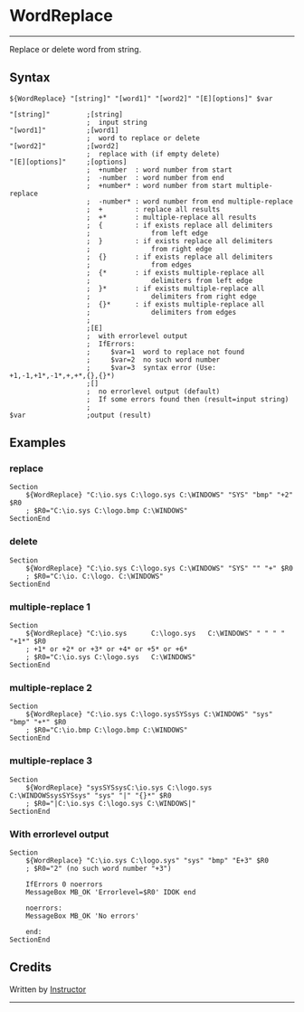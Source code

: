 # WordReplace

---

Replace or delete word from string.

## Syntax

	${WordReplace} "[string]" "[word1]" "[word2]" "[E][options]" $var

	"[string]"         ;[string]
	                   ;  input string
	"[word1]"          ;[word1]
	                   ;  word to replace or delete
	"[word2]"          ;[word2]
	                   ;  replace with (if empty delete)
	"[E][options]"     ;[options]
	                   ;  +number  : word number from start
	                   ;  -number  : word number from end
	                   ;  +number* : word number from start multiple-replace
	                   ;  -number* : word number from end multiple-replace
	                   ;  +        : replace all results
	                   ;  +*       : multiple-replace all results
	                   ;  {        : if exists replace all delimiters
	                   ;               from left edge
	                   ;  }        : if exists replace all delimiters
	                   ;               from right edge
	                   ;  {}       : if exists replace all delimiters
	                   ;               from edges
	                   ;  {*       : if exists multiple-replace all
	                   ;               delimiters from left edge
	                   ;  }*       : if exists multiple-replace all
	                   ;               delimiters from right edge
	                   ;  {}*      : if exists multiple-replace all
	                   ;               delimiters from edges
	                   ;
	                   ;[E]
	                   ;  with errorlevel output
	                   ;  IfErrors:
	                   ;     $var=1  word to replace not found
	                   ;     $var=2  no such word number
	                   ;     $var=3  syntax error (Use: +1,-1,+1*,-1*,+,+*,{},{}*)
	                   ;[]
	                   ;  no errorlevel output (default)
	                   ;  If some errors found then (result=input string)
	                   ;
	$var               ;output (result)

## Examples

### replace

	Section
		${WordReplace} "C:\io.sys C:\logo.sys C:\WINDOWS" "SYS" "bmp" "+2" $R0
		; $R0="C:\io.sys C:\logo.bmp C:\WINDOWS"
	SectionEnd

### delete

	Section
		${WordReplace} "C:\io.sys C:\logo.sys C:\WINDOWS" "SYS" "" "+" $R0
		; $R0="C:\io. C:\logo. C:\WINDOWS"
	SectionEnd

### multiple-replace 1

	Section
		${WordReplace} "C:\io.sys      C:\logo.sys   C:\WINDOWS" " " " " "+1*" $R0
		; +1* or +2* or +3* or +4* or +5* or +6*
		; $R0="C:\io.sys C:\logo.sys   C:\WINDOWS"
	SectionEnd

### multiple-replace 2

	Section
		${WordReplace} "C:\io.sys C:\logo.sysSYSsys C:\WINDOWS" "sys" "bmp" "+*" $R0
		; $R0="C:\io.bmp C:\logo.bmp C:\WINDOWS"
	SectionEnd

### multiple-replace 3

	Section
		${WordReplace} "sysSYSsysC:\io.sys C:\logo.sys C:\WINDOWSsysSYSsys" "sys" "|" "{}*" $R0
		; $R0="|C:\io.sys C:\logo.sys C:\WINDOWS|"
	SectionEnd

### With errorlevel output

	Section
		${WordReplace} "C:\io.sys C:\logo.sys" "sys" "bmp" "E+3" $R0
		; $R0="2" (no such word number "+3")

		IfErrors 0 noerrors
		MessageBox MB_OK 'Errorlevel=$R0' IDOK end

		noerrors:
		MessageBox MB_OK 'No errors'

		end:
	SectionEnd

## Credits

Written by [Instructor][1]

---

[1]: http://nsis.sourceforge.net/User:Instructor